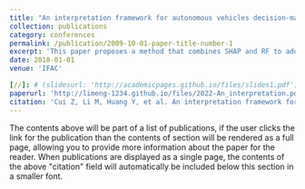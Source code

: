 ```yaml
---
title: "An interpretation framework for autonomous vehicles decision-making via SHAP and RF"
collection: publications
category: conferences
permalink: /publication/2009-10-01-paper-title-number-1
excerpt: 'This paper proposes a method that combines SHAP and RF to address the transparency issue in deep reinforcement learning (DRL) for autonomous vehicle decision-making. By implementing this approach, it aims to achieve safe and efficient driving decisions while also providing explanations for the behavioral outcomes of these decisions.'
date: 2018-01-01
venue: 'IFAC'

[//]: # (slidesurl: 'http://academicpages.github.io/files/slides1.pdf')
paperurl: 'http://limeng-1234.github.io/files/2022-An_interpretation.pdf'
citation: 'Cui Z, Li M, Huang Y, et al. An interpretation framework for autonomous vehicles decision-making via SHAP and RF[C]//2022 6th CAA International Conference on Vehicular Control and Intelligence (CVCI). IEEE, 2022: 1-7.'
---
```


The contents above will be part of a list of publications, if the user clicks the link for the publication than the contents of section will be rendered as a full page, allowing you to provide more information about the paper for the reader. When publications are displayed as a single page, the contents of the above "citation" field will automatically be included below this section in a smaller font.